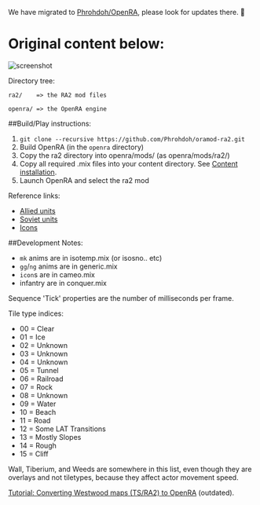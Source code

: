 We have migrated to [Phrohdoh/OpenRA](https://github.com/Phrohdoh/OpenRA/tree/ra2%23master), please look for updates there. :tada:

# Original content below:

![screenshot](http://i.imgur.com/HxQWvXw.png)

Directory tree:

    ra2/    => the RA2 mod files

    openra/ => the OpenRA engine


##Build/Play instructions:

1. `git clone --recursive https://github.com/Phrohdoh/oramod-ra2.git`
2.  Build OpenRA (in the `openra` directory)
3.  Copy the ra2 directory into openra/mods/ (as openra/mods/ra2/)
4.  Copy all required .mix files into your content directory. See [Content installation](https://github.com/Phrohdoh/oramod-ra2/wiki/Content-installation).
5.  Launch OpenRA and select the ra2 mod

Reference links:
* [Allied units](http://cnc.wikia.com/wiki/Allied_Units_and_Structures_Summary#Great_World_War_III_.28Red_Alert_2.29)
* [Soviet units](http://cnc.wikia.com/wiki/Soviet_Units_and_Structures_Summary#Great_World_War_III_.28Red_Alert_2.29)
* [Icons](http://xhp.xwis.net/ra2_icons/)

##Development Notes:
* `mk` anims are in isotemp.mix (or isosno.. etc)
* `gg`/`ng` anims are in generic.mix
* `icon`s are in cameo.mix
* infantry are in conquer.mix

Sequence 'Tick' properties are the number of milliseconds per frame.

Tile type indices:
* 00 = Clear
* 01 = Ice
* 02 = Unknown
* 03 = Unknown
* 04 = Unknown
* 05 = Tunnel
* 06 = Railroad
* 07 = Rock
* 08 = Unknown
* 09 = Water
* 10 = Beach
* 11 = Road
* 12 = Some LAT Transitions
* 13 = Mostly Slopes
* 14 = Rough
* 15 = Cliff

Wall, Tiberium, and Weeds are somewhere in this list,
  even though they are overlays and not tiletypes,
  because they affect actor movement speed.

[Tutorial: Converting Westwood maps (TS/RA2) to OpenRA](https://gist.github.com/Phrohdoh/ab2524fe46b05b029d4b) (outdated).
